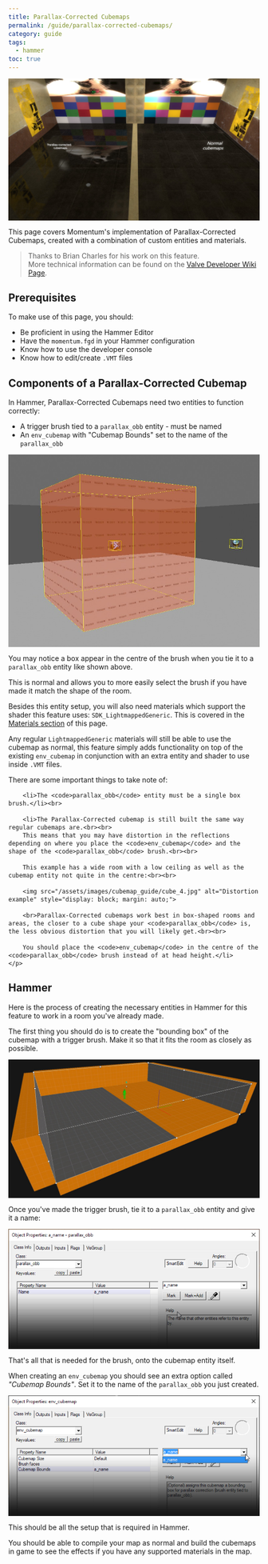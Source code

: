 ```yaml
---
title: Parallax-Corrected Cubemaps
permalink: /guide/parallax-corrected-cubemaps/
category: guide
tags:
  - hammer
toc: true
---
```

<img src="/assets/images/guide_headers/guide_parallax_cubemaps.jpg" alt="Cubemap Guide" style="display: block; margin: auto;">

This page covers Momentum's implementation of Parallax-Corrected Cubemaps, created with a combination of custom entities and materials.    

> Thanks to Brian Charles for his work on this feature.  
> More technical information can be found on the [Valve Developer Wiki Page](https://developer.valvesoftware.com/wiki/Parallax_Corrected_Cubemaps).  

## Prerequisites
To make use of this page, you should:   
- Be proficient in using the Hammer Editor
- Have the `momentum.fgd` in your Hammer configuration
- Know how to use the developer console
- Know how to edit/create `.VMT` files

## Components of a Parallax-Corrected Cubemap
In Hammer, Parallax-Corrected Cubemaps need two entities to function correctly:  
- A trigger brush tied to a `parallax_obb` entity - must be named
- An `env_cubemap` with "Cubemap Bounds" set to the name of the `parallax_obb`

<img src="/assets/images/cubemap_guide/cube_0.jpg" alt="Entities in Hammer" style="display: block; margin: auto;">

<div class="note info">
    <p>
        You may notice a box appear in the centre of the brush when you tie it to a <code>parallax_obb</code> entity like shown above.</p><p>This is normal and allows you to more easily select the brush if you have made it match the shape of the room.
    </p>
</div>

Besides this entity setup, you will also need materials which support the shader this feature uses: `SDK_LightmappedGeneric`. This is covered in the [Materials section](#materials) of this page. 

Any regular `LightmappedGeneric` materials will still be able to use the cubemap as normal, this feature simply adds functionality on top of the existing `env_cubemap` in conjunction with an extra entity and shader to use inside `.VMT` files.

<div class="note warning">
    <p>
        There are some important things to take note of:
		
		<li>The <code>parallax_obb</code> entity must be a single box brush.</li><br>
		
		<li>The Parallax-Corrected cubemap is still built the same way regular cubemaps are.<br><br>
		This means that you may have distortion in the reflections depending on where you place the <code>env_cubemap</code> and the shape of the <code>parallax_obb</code> brush.<br><br>
		
		This example has a wide room with a low ceiling as well as the cubemap entity not quite in the centre:<br><br>
		
		<img src="/assets/images/cubemap_guide/cube_4.jpg" alt="Distortion example" style="display: block; margin: auto;">

		<br>Parallax-Corrected cubemaps work best in box-shaped rooms and areas, the closer to a cube shape your <code>parallax_obb</code> is, the less obvious distortion that you will likely get.<br><br>
		
		You should place the <code>env_cubemap</code> in the centre of the <code>parallax_obb</code> brush instead of at head height.</li>	
    </p>
</div>

## Hammer
Here is the process of creating the necessary entities in Hammer for this feature to work in a room you've already made.  

The first thing you should do is to create the "bounding box" of the cubemap with a trigger brush. Make it so that it fits the room as closely as possible.  

<img src="/assets/images/cubemap_guide/cube_2.jpg" alt="Brush creation" style="display: block; margin: auto;">

Once you've made the trigger brush, tie it to a `parallax_obb` entity and give it a name:

<img src="/assets/images/cubemap_guide/cube_3.png" alt="Brush entity dialog" style="display: block; margin: auto;">

That's all that is needed for the brush, onto the cubemap entity itself.

When creating an `env_cubemap` you should see an extra option called *"Cubemap Bounds"*. Set it to the name of the `parallax_obb` you just created.

<img src="/assets/images/cubemap_guide/cube_1.png" alt="Cubemap entity" style="display: block; margin: auto;">

This should be all the setup that is required in Hammer.  

You should be able to compile your map as normal and build the cubemaps in game to see the effects if you have any supported materials in the map.  

